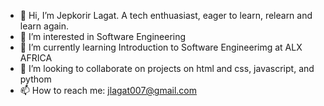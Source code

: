 - 👋 Hi, I’m Jepkorir Lagat. A tech enthuasiast, eager to learn, relearn and learn again.
- 👀 I’m interested in Software Engineering
- 🌱 I’m currently learning Introduction to Software Engineerimg at ALX AFRICA  
- 💞️ I’m looking to collaborate on projects on html and css, javascript, and pythom
- 📫 How to reach me: jlagat007@gmail.com

<!---
Jepkor1r/Jepkor1r is a ✨ special ✨ repository because its `README.md` (this file) appears on your GitHub profile.
You can click the Preview link to take a look at your changes.
--->
